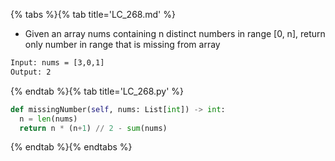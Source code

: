{% tabs %}{% tab title='LC_268.md' %}

* Given an array nums containing n distinct numbers in range [0, n], return only number in range that is missing from array

```txt
Input: nums = [3,0,1]
Output: 2
```

{% endtab %}{% tab title='LC_268.py' %}

```py
def missingNumber(self, nums: List[int]) -> int:
  n = len(nums)
  return n * (n+1) // 2 - sum(nums)
```

{% endtab %}{% endtabs %}
